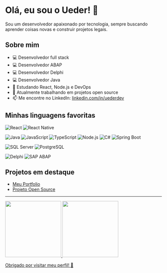 # Olá, eu sou o Ueder! 👋

Sou um desenvolvedor apaixonado por tecnologia, sempre buscando aprender coisas novas e construir projetos legais.

## Sobre mim
- 💻 Desenvolvedor full stack
- 💻 Desenvolvedor ABAP
- 💻 Desenvolvedor Delphi
- 💻 Desenvolvedor Java
- 🌱 Estudando React, Node.js e DevOps
- 🔭 Atualmente trabalhando em projetos open source
- 📫 Me encontre no LinkedIn: [linkedin.com/in/uederdev](https://www.linkedin.com/in/ueder-carlos-costa-caetano-22436151/)

## Minhas linguagens favoritas
<!-- Frontend -->
![React](https://img.shields.io/badge/React-20232A?style=for-the-badge&logo=react&logoColor=61DAFB)
![React Native](https://img.shields.io/badge/React_Native-20232A?style=for-the-badge&logo=react&logoColor=61DAFB)

<!-- Backend -->
![Java](https://img.shields.io/badge/Java-ED8B00?style=for-the-badge&logo=openjdk&logoColor=white)
![JavaScript](https://img.shields.io/badge/JavaScript-F7DF1E?style=for-the-badge&logo=javascript&logoColor=black)
![TypeScript](https://img.shields.io/badge/TypeScript-3178C6?style=for-the-badge&logo=typescript&logoColor=white)
![Node.js](https://img.shields.io/badge/Node.js-339933?style=for-the-badge&logo=nodedotjs&logoColor=white)
![C#](https://img.shields.io/badge/C%23-239120?style=for-the-badge&logo=csharp&logoColor=white)
![Spring Boot](https://img.shields.io/badge/Spring_Boot-6DB33F?style=for-the-badge&logo=springboot&logoColor=white)

<!-- Banco de Dados -->
![SQL Server](https://img.shields.io/badge/SQL_Server-CC2927?style=for-the-badge&logo=microsoftsqlserver&logoColor=white)
![PostgreSQL](https://img.shields.io/badge/PostgreSQL-4169E1?style=for-the-badge&logo=postgresql&logoColor=white)

<!-- Tecnologias sem ícone oficial -->
![Delphi](https://img.shields.io/badge/Delphi-E6002E?style=for-the-badge&logo=codeforces&logoColor=white)
![SAP ABAP](https://img.shields.io/badge/SAP_ABAP-0FAAFF?style=for-the-badge&logo=sap&logoColor=white)

          


## Projetos em destaque
- [Meu Portfolio](https://github.com/uederdev/meu-portfolio)
- [Projeto Open Source](https://github.com/uederdev/projeto-open-source)

---
<div>
<a href="https://github.com/seu-usuário-aqui">
<img loading="lazy" height="180em" src="https://github-readme-stats.vercel.app/api/top-langs/?username=uederdev&layout=compact&langs_count=7&theme=dracula"/>
<img loading="lazy" height="180em" src="https://github-readme-stats.vercel.app/api?username=uederdev&show_icons=true&theme=dracula&include_all_commits=true&count_private=true"/>
</div>

Obrigado por visitar meu perfil! 🚀
